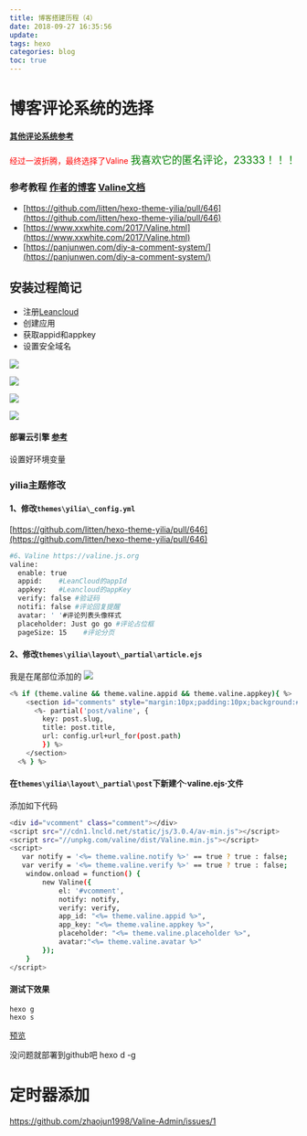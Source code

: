 ```yaml
---
title: 博客搭建历程（4）
date: 2018-09-27 16:35:56
update:
tags: hexo
categories: blog
toc: true
---
```


# 博客评论系统的选择

#### [其他评论系统参考](https://blog.csdn.net/weixin_41196185/article/details/79178780)

<font color="red">经过一波折腾，最终选择了Valine</font>
<font size="4" color="green">我喜欢它的匿名评论，23333！！！</font>
### 参考教程 [作者的博客](https://ioliu.cn/2017/add-valine-comments-to-your-blog/)   [Valine文档](https://valine.js.org/)
* [https://github.com/litten/hexo-theme-yilia/pull/646](https://github.com/litten/hexo-theme-yilia/pull/646)
* [https://www.xxwhite.com/2017/Valine.html](https://www.xxwhite.com/2017/Valine.html)
* [https://panjunwen.com/diy-a-comment-system/](https://panjunwen.com/diy-a-comment-system/)

<!-- more -->
## 安装过程简记

* 注册[Leancloud](https://leancloud.cn/)
* 创建应用
* 获取appid和appkey
* 设置安全域名

![](https://i.imgur.com/z6ScJ8h.png)

![](https://i.imgur.com/98lsq22.png)

![](https://i.imgur.com/Ppruek5.png)

![](https://i.imgur.com/sRNNe85.png)

#### 部署云引擎 [参考](https://panjunwen.com/valine-admin-document/)

设置好环境变量

### yilia主题修改

#### 1、修改`themes\yilia\_config.yml`

[https://github.com/litten/hexo-theme-yilia/pull/646](https://github.com/litten/hexo-theme-yilia/pull/646)

```bash
#6、Valine https://valine.js.org
valine:
  enable: true
  appid:    #LeanCloud的appId
  appkey:   #Leancloud的appKey
  verify: false #验证码
  notifi: false #评论回复提醒
  avatar: ' '#评论列表头像样式
  placeholder: Just go go #评论占位框
  pageSize: 15    #评论分页
```

#### 2、修改`themes\yilia\layout\_partial\article.ejs`
我是在尾部位添加的
![](http://pflr7ix8q.bkt.clouddn.com/18-9-27/40764127.jpg)

```bash
<% if (theme.valine && theme.valine.appid && theme.valine.appkey){ %>
    <section id="comments" style="margin:10px;padding:10px;background:#fff;">
      <%- partial('post/valine', {
        key: post.slug,
        title: post.title,
        url: config.url+url_for(post.path)
        }) %>
    </section>
  <% } %>
```
#### 在`themes\yilia\layout\_partial\post`下新建个·valine.ejs·文件

添加如下代码
```bash
<div id="vcomment" class="comment"></div> 
<script src="//cdn1.lncld.net/static/js/3.0.4/av-min.js"></script>
<script src="//unpkg.com/valine/dist/Valine.min.js"></script>
<script>
   var notify = '<%= theme.valine.notify %>' == true ? true : false;
   var verify = '<%= theme.valine.verify %>' == true ? true : false;
    window.onload = function() {
        new Valine({
            el: '#vcomment',
            notify: notify,
            verify: verify,
            app_id: "<%= theme.valine.appid %>",
            app_key: "<%= theme.valine.appkey %>",
            placeholder: "<%= theme.valine.placeholder %>",
            avatar:"<%= theme.valine.avatar %>"
        });
    }
</script>
```

#### 测试下效果
	hexo g
	hexo s
[预览](http://localhost:4000)


没问题就部署到github吧
	hexo d -g

# 定时器添加

[https://github.com/zhaojun1998/Valine-Admin/issues/1
](https://github.com/zhaojun1998/Valine-Admin/issues/1
)









